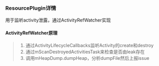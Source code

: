 ### ResourcePlugin详情

用于监听activity泄露，通过ActivityRefWatcher实现

#### ActivityRefWatcher原理

> 1. 通过ActivityLifecycleCallbacks监听Activity的create和destroy
> 2. 通过mScanDestroyedActivitiesTask来检查是否由leak存在
> 3. 调用mHeapDump.dumpHeap，分析dumpFile然后上报issue